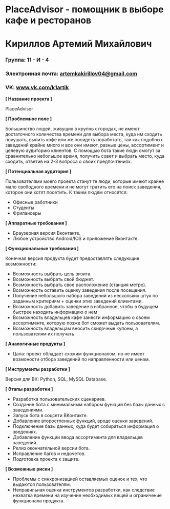 # PlaceAdvisor - помощник в выборе кафе и ресторанов

# Кириллов Артемий Михайлович

### Группа: 11 - И - 4
### Электронная почта: artemkakirillov04@gmail.com
### VK: www.vk.com/k1artik


**[ Название проекта ]**

PlaceAdvisor

**[ Проблемное поле ]**

Большинство людей, живущих в крупных городах, не имеют достаточного количества времени для выбора места, куда им сходить покушать, выпить кофе или же посидеть поработать, так как подобных заведений крайне много и все они имеют, разные цены, ассортимент и целевую аудиторию клиентов. С помощью бота такие люди смогут за сравнительно небольшое время, получить совет и выбрать место, куда сходить, ответив на 2-3 вопроса о своих предпочтениях.

**[ Потенциальная аудитория ]**

Пользователями моего проекта станут те люди, которые имеют крайне мало свободного времени и не могут тратить его на поиск заведения, которое они хотят посетить. К таким людям относятся:
*  Офисные работники
*  Студенты
*  Фрилансеры

**[ Аппаратные требования ]**

*  Браузерная версия Вконтакте.
*  Любое устройство Android/IOS и приложение Вконтакте.

**[ Функциональные требования ]**

Конечная версия продукта будет предоставлять следующие возможности:
*  Возможность выбрать цель визита.
*  Возможность выбрать свой бюджет.
*  Возможность выбрать свое расположение (станция метро).
*  Возможность оставить оценку заведения после посещения.
*  Получение небольшого набора заведений из нескольких штук по заданным критериям + оценки этих заведений клиентами.
*  Возможность добавить заведение в избранное, чтобы в будущем быстрее находить информацию о нем
*  Возможность владельцев кафе занести информацию о своем ассортименте, которую позже бот сможет выдать пользователям.
*  Возможность владельцам вносить скидочные купоны, а пользователям их получать


**[ Аналогичные продукты ]**

* Цапа: проект обладает схожим функционалом, но не имеет возмоности отбора заведений по направленности или ценам.


**[ Инструменты разработки ]**

Версия для ВК: Python, SQL, MySQL Database.

**[ Этапы разработки ]**

*  Разработка пользовательских сценариев.
*  Создание бота с минимальным набором функций без базы данных с заведениями.
*  Запуск бота в соцсети ВКонтакте.
*  Добавление второстпенных функций, вроде оценки заведений.
*  Подключение базы данных, куда будет собираться информация о зведениях.
*  Добавление функции ввода ассортимента для владельцев заведений.
*  Релиз окончательной версии бота.
*  Исправление багов и недочетов.
*  Подготовка проекта к защите.

**[ Возможные риски ]**

*  Проблемы с синхронизацией оставляемых оценок и тех, что выдаются пользователям.
*  Неправильная оценка инструментов разработки, как следствие нехватка времени на изучение необходимых вещей и ограничение функционала продукта.

